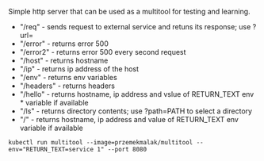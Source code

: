 Simple http server that can be used as a multitool for testing and learning.
* "/req"      - sends request to external service and retuns its response; use ?url=
* "/error"    - returns error 500
* "/error2"   - returns error 500 every second request
* "/host"     - returns hostname
* "/ip"       - returns ip address of the host
* "/env"      - returns env variables
* "/headers"  - returns headers
* "/hello"    - returns hostname, ip address and vslue of RETURN_TEXT env * variable if available
* "/ls"       - returns directory contents; use ?path=PATH to select a directory
* "/"         - returns hostname, ip address and value of RETURN_TEXT env variable if available

```
kubectl run multitool --image=przemekmalak/multitool --env="RETURN_TEXT=service 1" --port 8080

```